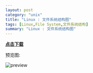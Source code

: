 ```yaml
---
layout: post  
category: "unix"  
title: "Linux : 文件系统结构图"  
tags: [Linux,File System,文件系统结构]  
summary: "Linux : 文件系统结构图"  
---
```

[**点击下载**](http://img.blog.csdn.net/20150921183558340?watermark/2/text/aHR0cDovL2Jsb2cuY3Nkbi5uZXQv/font/5a6L5L2T/fontsize/400/fill/I0JBQkFCMA==/dissolve/70/gravity/Center)

预览图:

![preview](http://img.blog.csdn.net/20150921184311499?watermark/2/text/aHR0cDovL2Jsb2cuY3Nkbi5uZXQv/font/5a6L5L2T/fontsize/400/fill/I0JBQkFCMA==/dissolve/70/gravity/Center)

